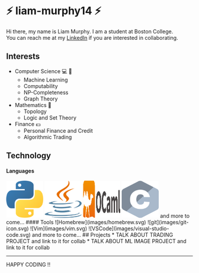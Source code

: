 # :zap: liam-murphy14 :zap:
Hi there, my name is Liam Murphy. I am a student at Boston College.  
You can reach me at my [LinkedIn](https://www.linkedin.com/in/liammurphy14/) if you are interested in collaborating.
## Interests
* Computer Science :computer: :microscope:
  * Machine Learning
  * Computability
  * NP-Completeness
  * Graph Theory
* Mathematics :abacus:
  * Topology
  * Logic and Set Theory
* Finance :dollar:
  * Personal Finance and Credit
  * Algorithmic Trading
## Technology
#### Languages
<img src="images/python.svg" width="100" height="100">
<img src="images/java.svg" width="100" height="100">
<img src="images/ocaml.svg" width="100" height="100">
<img src="images/c.svg" width="100" height="100">
and more to come...
#### Tools
![Homebrew](images/homebrew.svg) ![git](images/git-icon.svg) ![Vim](images/vim.svg) ![VSCode](images/visual-studio-code.svg)
and more to come...
## Projects
* TALK ABOUT TRADING PROJECT and link to it for collab
* TALK ABOUT ML IMAGE PROJECT and link to it for collab

-----------

HAPPY CODING !!